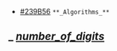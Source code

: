 - [#239B56](https://via.placeholder.com/15/239B56/239B56.png) `**_Algorithms_**`
## _ [*number_of_digits*]()
